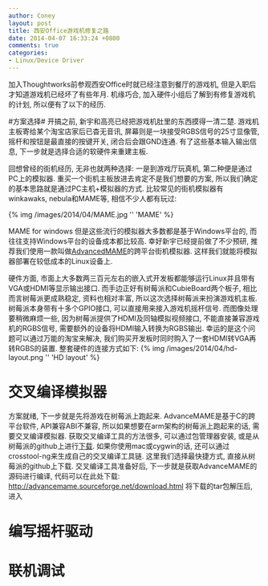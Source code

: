 ```yaml
---
author: Coney
layout: post
title: 西安Office游戏机修复之路
date: 2014-04-07 16:33:24 +0800
comments: true
categories:
- Linux/Device Driver
---
```


加入Thoughtworks前参观西安Office时就已经注意到餐厅的游戏机, 但是入职后才知道游戏机已经坏了有些年月. 机缘巧合, 加入硬件小组后了解到有修复游戏机的计划, 所以便有了以下的经历.

#方案选择#
开搞之前, 新宇和高亮已经把游戏机肚里的东西摸得一清二楚. 游戏机主板寄给某个淘宝店家后已杳无音讯, 屏幕则是一块接受RGBS信号的25寸显像管, 摇杆和按钮是最直接的按键开关, 闭合后会跟GND连通. 有了这些基本输入输出信息, 下一步就是选择合适的软硬件来重建主板.

回想曾经的街机经历, 无非也就两种选择: 一是到游戏厅玩真机, 第二种便是通过PC上的模拟器. 重买一个街机主板放进去肯定不是我们想要的方案, 所以我们确定的基本思路就是通过PC主机+模拟器的方式.
比较常见的街机模拟器有winkawaks, nebula和MAME等, 相信不少人都有玩过:

{% img /images/2014/04/MAME.jpg '' 'MAME' %}
<!-- more -->
MAME for windows
但是这些流行的模拟器大多数都是基于Windows平台的, 而往往支持Windows平台的设备成本都比较高. 幸好新宇已经提前做了不少预研, 推荐我们使用一款叫做[AdvancedMAME](advancemame.sourceforge.net)的跨平台街机模拟器. 这样我们就能将模拟器部署在较低成本的Linux设备上.

硬件方面, 市面上大多数两三百元左右的嵌入式开发板都能够运行Linux并且带有VGA或HDMI等显示输出接口. 而手边正好有树莓派和CubieBoard两个板子, 相比而言树莓派更成熟稳定, 资料也相对丰富, 所以这次选择树莓派来扮演游戏机主板. 
树莓派本身带有十多个GPIO接口, 可以直接用来接入游戏机摇杆信号. 而图像处理要稍微麻烦一些, 因为树莓派提供了HDMI及同轴模拟视频接口, 不能直接兼容游戏机的RGBS信号, 需要额外的设备将HDMI输入转换为RGBS输出. 幸运的是这个问题可以通过万能的淘宝来解决, 我们购买开发板时同时购入了一套HDMI转VGA再转RGBS的装置. 
整套硬件的连接方式如下:
{% img /images/2014/04/hd-layout.png '' 'HD layout' %}

# 交叉编译模拟器 #
方案就绪, 下一步就是先将游戏在树莓派上跑起来. AdvanceMAME是基于C的跨平台软件, API兼容ABI不兼容, 所以如果想要在arm架构的树莓派上跑起来的话, 需要交叉编译模拟器.
获取交叉编译工具的方法很多, 可以通过包管理器安装, 或是从树莓派的github上进行[下载](https://github.com/raspberrypi/tools). 如果你使用mac或cygwin的话, 还可以通过crosstool-ng来生成自己的交叉编译工具链. 这里我们选择最快捷方式, 直接从树莓派的github上下载.
交叉编译工具准备好后, 下一步就是获取AdvanceMAME的源码进行编译, 代码可以在此处下载: http://advancemame.sourceforge.net/download.html
将下载的tar包解压后, 进入

# 编写摇杆驱动 #
# 联机调试 #

